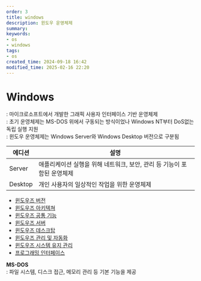```yaml
---
order: 3
title: windows
description: 윈도우 운영체제
summary:
keywords:
- os
- windows
tags:
- os
created_time: 2024-09-18 16:42
modified_time: 2025-02-16 22:20
---
```


# Windows
: 마이크로소프트에서 개발한 그래픽 사용자 인터페이스 기반 운영체제  
: 초기 운영체제는 MS-DOS 위에서 구동되는 방식이었나 Windows NT부터 DoS없는 독립 실행 지원  
: 윈도우 운영체제는 Windows Server와 Windows Desktop 버전으로 구분됨  

에디션 | 설명
---|---
Server  | 애플리케이션 실행을 위해 네트워크, 보안, 관리 등 기능이 포함된 운영체제
Desktop | 개인 사용자의 일상적인 작업을 위한 운영체제


- [윈도우즈 버전](./windows-version.md)
- [윈도우즈 아키텍쳐](./windows-architecture.md)
- [윈도우즈 공통 기능](./windows-feature.md)
- [윈도우즈 서버](./windows-server.md)
- [윈도우즈 데스크탑](./windows-desktop.md)
- [윈도우즈 관리 및 자동화](./windows-management.md)
- [윈도우즈 시스템 유지 관리](./windows-maintenance.md)
- [프로그래밍 인터페이스](./windows-interface.md)


**MS-DOS**  
: 파일 시스템, 디스크 접근, 메모리 관리 등 기본 기능을 제공  